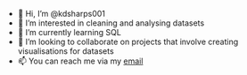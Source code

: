 - 👋 Hi, I’m @kdsharps001
- 👀 I’m interested in cleaning and analysing datasets
- 🌱 I’m currently learning SQL
- 💞️ I’m looking to collaborate on projects that involve creating visualisations for datasets
- 📫 You can reach me via my [email](kdsharps11@gmail.com)

<!---
kdsharps001/kdsharps001 is a ✨ special ✨ repository because its `README.md` (this file) appears on your GitHub profile.
You can click the Preview link to take a look at your changes.
--->
